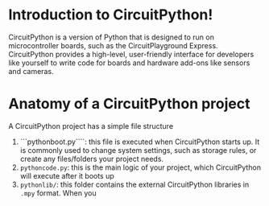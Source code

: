 # Introduction to CircuitPython!
CircuitPython is a version of Python that is designed to run on microcontroller boards, such as the CircuitPlayground Express.
CircuitPython provides a high-level, user-friendly interface for developers like yourself to write code for boards and hardware add-ons like sensors and cameras.

# Anatomy of a CircuitPython project
A CircuitPython project has a simple file structure
1) ```pythonboot.py````: this file is executed when CircuitPython starts up. It is commonly used to change system settings, such as storage rules, or create any files/folders your project needs.
2) ```pythoncode.py```: this is the main logic of your project, which CircuitPython will execute after it boots up
3) ```pythonlib/```: this folder contains the external CircuitPython libraries in `.mpy` format. 
When you 

